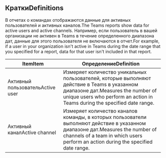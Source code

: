 ## <a name="definitions"></a><span data-ttu-id="accd9-101">Кратки</span><span class="sxs-lookup"><span data-stu-id="accd9-101">Definitions</span></span>

<span data-ttu-id="accd9-102">В отчетах о командах отображаются данные для активных пользователей и активных каналов.</span><span class="sxs-lookup"><span data-stu-id="accd9-102">The Teams reports show data for active users and active channels.</span></span> <span data-ttu-id="accd9-103">Например, если пользователь в вашей организации не активен в Teams в течение определенного диапазона дат, данные для этого пользователя не включаются в отчет.</span><span class="sxs-lookup"><span data-stu-id="accd9-103">For example, if a user in your organization isn't active in Teams during the date range that you specified for a report, data for that user isn't included in that report.</span></span>

|<span data-ttu-id="accd9-104">Item</span><span class="sxs-lookup"><span data-stu-id="accd9-104">Item</span></span>  |<span data-ttu-id="accd9-105">Определение</span><span class="sxs-lookup"><span data-stu-id="accd9-105">Definition</span></span>  |
|---------|---------|
|<span data-ttu-id="accd9-106">Активный пользователь</span><span class="sxs-lookup"><span data-stu-id="accd9-106">Active user</span></span>     |<span data-ttu-id="accd9-107">Измеряет количество уникальных пользователей, которые выполняют действие в Teams в указанном диапазоне дат.</span><span class="sxs-lookup"><span data-stu-id="accd9-107">Measures the number of unique users who perform an action in Teams during the specified date range.</span></span>    |
|<span data-ttu-id="accd9-108">Активный канал</span><span class="sxs-lookup"><span data-stu-id="accd9-108">Active channel</span></span>    |<span data-ttu-id="accd9-109">Измеряет количество каналов команды, в которых пользователи выполняют действие в указанном диапазоне дат.</span><span class="sxs-lookup"><span data-stu-id="accd9-109">Measures the number of channels of a team in which users perform an action during the specified date range.</span></span>           |
